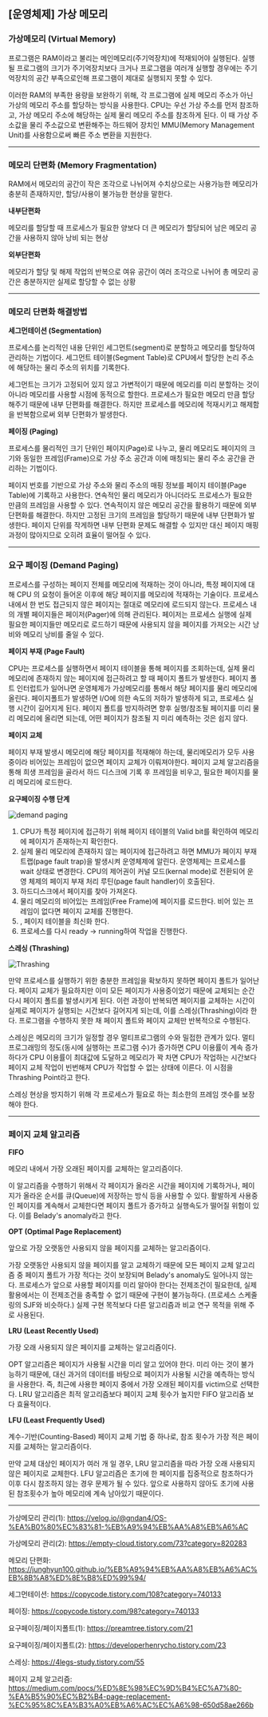 ## [운영체제] 가상 메모리

  

### 가상메모리 (Virtual Memory)

프로그램은 RAM이라고 불리는 메인메모리(주기억장치)에 적재되어야 실행된다. 실행될 프로그램의 크기가 주기억장치보다 크거나 프로그램을 여러개 실행할 경우에는 주기억장치의 공간 부족으로인해 프로그램이 제대로 실행되지 못할 수 있다. 

이러한 RAM의 부족한 용량을 보완하기 위해, 각 프로그램에 실제 메모리 주소가 아닌 가상의 메모리 주소를 할당하는 방식을 사용한다. CPU는 우선 가상 주소를 먼저 참조하고, 가상 메모리 주소에 해당하는 실제 물리 메모리 주소를 참조하게 된다. 이 때 가상 주소값을 물리 주소값으로 변환해주는 하드웨어 장치인 MMU(Memory Management Unit)를 사용함으로써 빠른 주소 변환을 지원한다.



----



### 메모리 단편화 (Memory Fragmentation)

RAM에서 메모리의 공간이 작은 조각으로 나뉘어져 수치상으로는 사용가능한 메모리가 충분히 존재하지만, 할당/사용이 불가능한 현상을 말한다. 



**내부단편화**

메모리를 할당할 때 프로세스가 필요한 양보다 더 큰 메모리가 할당되어 남은 메모리 공간을 사용하지 않아 낭비 되는 현상



**외부단편화**

메모리가 할당 및 해제 작업의 반복으로 여유 공간이 여러 조각으로 나뉘어 총 메모리 공간은 충분하지만 실제로 할당할 수 없는 상황



-----



### 메모리 단편화 해결방법



**세그먼테이션 (Segmentation)**

프로세스를 논리적인 내용 단위인 세그먼트(segment)로 분할하고 메모리를 할당하여 관리하는 기법이다. 세그먼트 테이블(Segment Table)로 CPU에서 할당한 논리 주소에 해당하는 물리 주소의 위치를 기록한다.

세그먼트는 크기가 고정되어 있지 않고 가변적이기 때문에 메모리를 미리 분할하는 것이 아니라 메모리를 사용할 시점에 동적으로 할한다. 프로세스가 필요한 메모리 만큼 할당해주기 때문에 내부 단편화를 해결한다. 하지만 프로세스를 메모리에 적재시키고 해제함을 반복함으로써 외부 단편화가 발생한다.



**페이징 (Paging)**

프로세스를 물리적인 크기 단위인 페이지(Page)로 나누고, 물리 메모리도 페이지의 크기와 동일한 프레임(Frame)으로 가상 주소 공간과 이에 매칭되는 물리 주소 공간을 관리하는 기법이다.

페이지 번호를 기반으로 가상 주소와 물리 주소의 매핑 정보를 페이지 테이블(Page Table)에 기록하고 사용한다. 연속적인 물리 메모리가 아니더라도 프로세스가 필요한 만큼의 프레임을 사용할 수 있다. 연속적이지 않은 메모리 공간을 활용하기 때문에 외부 단편화를 해결한다. 하지만 고정된 크기의 프레임을 할당하기 때문에 내부 단편화가 발생한다. 페이지 단위를 작게하면 내부 단편화 문제도 해결할 수 있지만 대신 페이지 매핑 과정이 많아지므로 오히려 효율이 떨어질 수 있다.



-----



### 요구 페이징 (Demand Paging)

프로세스를 구성하는 페이지 전체를 메모리에 적재하는 것이 아니라, 특정 페이지에 대해 CPU 의 요청이 들어온 이후에 해당 페이지를 메모리에 적재하는 기술이다. 프로세스 내에서 한 번도 접근되지 않은 페이지는 절대로 메모리에 로드되지 않는다. 프로세스 내의 개별 페이지들은 페이저(Pager)에 의해 관리된다. 페이저는 프로세스 실행에 실제 필요한 페이지들만 메모리로 로드하기 때문에 사용되지 않을 페이지를 가져오는 시간 낭비와 메모리 낭비를 줄일 수 있다.



**페이지 부재 (Page Fault)**

CPU는 프로세스를 실행하면서 페이지 테이블을 통해 페이지를 조회하는데, 실제 물리 메모리에 존재하지 않는 페이지에 접근하려고 할 때 페이지 폴트가 발생한다. 페이지 폴트 인터럽트가 일어나면 운영체제가 가상메모리를 통해서 해당 페이지를 물리 메모리에 올린다. 페이지폴트가 발생하면 I/O에 의한 속도의 저하가 발생하게 되고, 프로세스 실행 시간이 길어지게 된다. 페이지 폴트를 방지하려면 향후 실행/참조될 페이지를 미리 물리 메모리에 올리면 되는데, 어떤 페이지가 참조될 지 미리 예측하는 것은 쉽지 않다.



**페이지 교체**

페이지 부재 발생시 메모리에 해당 페이지를 적재해야 하는데, 물리메모리가 모두 사용중이라 비어있는 프레임이 없으면 페이지 교체가 이뤄져야한다. 페이지 교체 알고리즘을 통해 희생 프레임을 골라서 하드 디스크에 기록 후 프레임을 비우고, 필요한 페이지를 물리 메모리에 로드한다. 



**요구페이징 수행 단계**

![demand paging](https://t1.daumcdn.net/cfile/tistory/2513314A55FE533722)

1. CPU가 특정 페이지에 접근하기 위해 페이지 테이블의 Valid bit를 확인하여 메모리에 페이지가 존재하는지 확인한다.
2. 실제 물리 메모리에 존재하지 않는 페이지에 접근하려고 하면 MMU가 페이지 부재 트랩(page fault trap)을 발생시켜 운영체제에 알린다. 운영체제는 프로세스를 wait 상태로 변경한다. CPU의 제어권이 커널 모드(kernal mode)로 전환되어 운영 체제의 페이지 부재 처리 루틴(page fault handler)이 호출된다. 
3. 하드디스크에서 페이지를 찾아 가져온다.
4.  물리 메모리의 비어있는 프레임(Free Frame)에  페이지를 로드한다. 비어 있는 프레임이 없다면 페이지 교체를 진행한다.
5. , 페이지 테이블을 최신화 한다.
6. 프로세스를 다시 ready -> running하여 작업을 진행한다.



**스레싱 (Thrashing)**

![Thrashing](https://img1.daumcdn.net/thumb/R1280x0/?scode=mtistory2&fname=https%3A%2F%2Fblog.kakaocdn.net%2Fdn%2FO809c%2FbtqNpGuMlfE%2FKRhDXJdt1zdczV9FeuHFq0%2Fimg.png)

만약 프로세스를 실행하기 위한 충분한 프레임을 확보하지 못하면 페이지 폴트가 일어난다. 페이지 교체가 필요하지만 이미 모든 페이지가 사용중이었기 때문에 교체되는 순간 다시 페이지 폴트를 발생시키게 된다. 이런 과정이 반복되면 페이지를 교체하는 시간이 실제로 페이지가 실행되는 시간보다 길어지게 되는데, 이를 스레싱(Thrashing)이라 한다. 프로그램을 수행하지 못한 채 페이지 폴트와 페이지 교체만 반복적으로 수행된다.

스레싱은 메모리의 크기가 일정할 경우 멀티프로그램의 수와 밀접한 관계가 있다. 멀티 프로그래밍의 정도(동시에 실행하는 프로그램 수)가 증가하면 CPU 이용률이 계속 증가하다가 CPU 이용률이 최대값에 도달하고 메모리가 꽉 차면 CPU가 작업하는 시간보다 페이지 교체 작업이 빈번해져 CPU가 작업할 수 없는 상태에 이른다. 이 시점을 Thrashing Point라고 한다.

스레싱 현상을 방지하기 위해 각 프로세스가 필요로 하는 최소한의 프레임 갯수를 보장해야 한다.



-----

### 페이지 교체 알고리즘



**FIFO**

메모리 내에서 가장 오래된 페이지를 교체하는 알고리즘이다. 

이 알고리즘을 수행하기 위해서 각 페이지가 올라온 시간을 페이지에 기록하거나, 페이지가 올라온 순서를 큐(Queue)에 저장하는 방식 등을 사용할 수 있다. 활발하게 사용중인 페이지를 계속해서 교체한다면  페이지 폴트가 증가하고 실행속도가 떨어질 위험이 있다. 이를 Belady's anomaly라고 한다.



**OPT (Optimal Page Replacement)**

앞으로 가장 오랫동안 사용되지 않을 페이지를 교체하는 알고리즘이다.

가장 오랫동안 사용되지 않을 페이지를 알고 교체하기 때문에 모든 페이지 교체 알고리즘 중 페이지 폴트가 가장 적다는 것이 보장되며 Belady's anomaly도 일어나지 않는다. 프로세스가 앞으로 사용할 페이지를 미리 알아야 한다는 전제조건이 필요한데, 실제 활용에서는 이 전제조건을 충족할 수 없기 때문에 구현이 불가능하다. (프로세스 스케줄링의 SJF와 비슷하다.) 실제 구현 목적보다 다른 알고리즘과 비교 연구 목적을 위해 주로 사용된다.



**LRU (Least Recently Used)**

가장 오래 사용되지 않은 페이지를 교체하는 알고리즘이다. 

OPT 알고리즘은 페이지가 사용될 시간을 미리 알고 있어야 한다. 미리 아는 것이 불가능하기 때문에, 대신 과거의 데이터를 바탕으로 페이지가 사용될 시간을 예측하는 방식을 사용한다. 즉, 최근에 사용한 페이지 중에서 가장 오래된 페이지를 victim으로 선택한다. LRU 알고리즘은 최적 알고리즘보다 페이지 교체 횟수가 높지만 FIFO 알고리즘 보다 효율적이다. 



**LFU (Least Frequently Used)**

계수-기반(Counting-Based) 페이지 교체  기법 중 하나로, 참조 횟수가 가장 적은 페이지를 교체하는 알고리즘이다. 

만약 교체 대상인 페이지가 여러 개 일 경우, LRU 알고리즘을 따라 가장 오래 사용되지 않은 페이지로 교체한다. LFU 알고리즘은 초기에 한 페이지를 집중적으로 참조하다가 이후 다시 참조하지 않는 경우 문제가 될 수 있다. 앞으로 사용하지 않아도 초기에 사용된 참조횟수가 높아 메모리에 계속 남아있기 때문이다.



-----



가상메모리 관리(1): https://velog.io/@gndan4/OS-%EA%B0%80%EC%83%81-%EB%A9%94%EB%AA%A8%EB%A6%AC

가상메모리 관리(2): https://empty-cloud.tistory.com/73?category=820283

메모리 단편화: https://junghyun100.github.io/%EB%A9%94%EB%AA%A8%EB%A6%AC%EB%8B%A8%ED%8E%B8%ED%99%94/

세그먼테이션: https://copycode.tistory.com/108?category=740133

페이징: https://copycode.tistory.com/98?category=740133

요구페이징/페이지폴트(1): https://preamtree.tistory.com/21

요구페이징/페이지폴트(2): https://developerhenrycho.tistory.com/23

스레싱: https://4legs-study.tistory.com/55

페이지 교체 알고리즘: https://medium.com/pocs/%ED%8E%98%EC%9D%B4%EC%A7%80-%EA%B5%90%EC%B2%B4-page-replacement-%EC%95%8C%EA%B3%A0%EB%A6%AC%EC%A6%98-650d58ae266b


